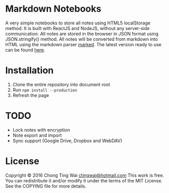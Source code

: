 # Markdown Notebooks
A very simple notebooks to store all notes using HTML5 localStorage method.
It is built with ReactJS and NodeJS, without any server-side communication.
All notes are stored in the browser in JSON format using JSON.stringify()
method. All notes will be converted from markdown into HTML using the markdown
parser [marked](https://github.com/chjj/marked). The latest version ready to use
can be found [here](https://mdnotebooks.twcloud.tech/).

# Installation
1. Clone the entire repository into document root
2. Run `npm install --production`
3. Refresh the page

# TODO
- Lock notes with encryption
- Note export and import
- Sync support (Google Drive, Dropbox and WebDAV)

# License
Copyright © 2016 Chong Ting Wai [ctingwai@hotmail.com](mailto:ctingwai@hotmail.com)
This work is free. You can redistribute it and/or modify it under the terms of the
MIT License. See the COPYING file for more details.
